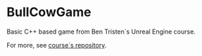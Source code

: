 # BullCowGame

Basic C++ based game from Ben Tristen`s Unreal Engine course.

For more, see [course`s repository](https://github.com/UnrealCourse/02_BullCowGame).